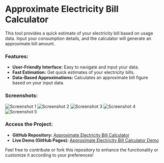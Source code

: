 # **Approximate Electricity Bill Calculator**

This tool provides a quick estimate of your electricity bill based on usage data. Input your consumption details, and the calculator will generate an approximate bill amount.

### **Features:**

- **User-Friendly Interface:** Easy to navigate and input your data.
- **Fast Estimation:** Get quick estimates of your electricity bills.
- **Data-Based Approximations:** Calculates an approximate bill figure based on your input data.

### **Screenshots:**

![Screenshot 1](https://github.com/Talnz007/Approximate-Electricity-Bill-Calculator/assets/117588324/c6e38cba-4d63-4f49-b52a-cd12b0b6e82f)
![Screenshot 2](https://github.com/Talnz007/Approximate-Electricity-Bill-Calculator/assets/117588324/9d5ee71c-0ddd-4f4a-9894-eef2822f3352)
![Screenshot 3](https://github.com/Talnz007/Approximate-Electricity-Bill-Calculator/assets/117588324/2361347c-ca29-42a0-9c45-187de4d0d091)
![Screenshot 4](https://github.com/Talnz007/Approximate-Electricity-Bill-Calculator/assets/117588324/149a2d1d-d60a-46ed-8473-00f50990b304)
![Screenshot 5](https://github.com/Talnz007/Approximate-Electricity-Bill-Calculator/assets/117588324/ac2a9835-10d4-4efc-be30-0b3897780c2f)

### **Access the Project:**

- **GitHub Repository:** [Approximate Electricity Bill Calculator](https://github.com/Talnz007/Approximate-Electricity-Bill-Calculator)
- **Live Demo (GitHub Pages):** [Approximate Electricity Bill Calculator Demo](https://talnz007.github.io/Approximate-Electricity-Bill-Calculator/)

Feel free to contribute or fork this repository to enhance the functionality or customize it according to your preferences!
